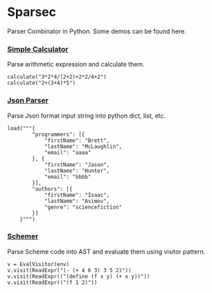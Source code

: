 # Sparsec
Parser Combinator in Python. Some demos can be found here.

### [Simple Calculator](SimpleCalc.py)
Parse arithmetic expression and calculate them.

    calculate("3*2*4/(2+2)+2*2/4+2")
    calculate("2+(3+4)*5")

### [Json Parser](JsonParser.py)
Parse Json format input string into python dict, list, etc.

    load("""{
            "programmers": [{
                "firstName": "Brett",
                "lastName": "McLaughlin",
                "email": "aaaa"
            }, {
                "firstName": "Jason",
                "lastName": "Hunter",
                "email": "bbbb"
            }],
            "authors": [{
                "firstName": "Isaac",
                "lastName": "Asimov",
                "genre": "sciencefiction"
            }]
        }""")

### [Schemer](Schemer.py)
Parse Scheme code into AST and evaluate them using visitor pattern.
    
    v = EvalVisitor(env)
    v.visit(ReadExpr("(- (+ 4 6 3) 3 5 2)"))
    v.visit(ReadExpr(("(define (f x y) (+ x y))"))
    v.visit(ReadExpr(("(f 1 2)"))
